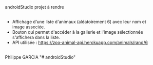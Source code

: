 androidStudio projet à rendre<br><br>

- Affichage d'une liste d'animaux (aléatoirement 6) avec leur nom et image associée.<br>
- Bouton qui permet d'accéder à la gallerie et l'image sélectionnée s'affichera dans la liste.<br>
- API utilisée : https://zoo-animal-api.herokuapp.com/animals/rand/6<br><br>

Philippe GARCIA
"# androidStudio" 
